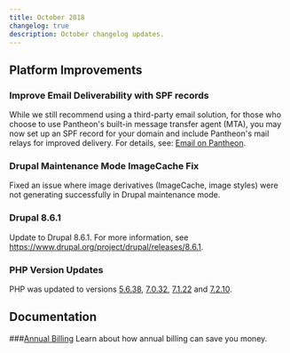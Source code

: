 ```yaml
---
title: October 2018
changelog: true
description: October changelog updates.
---
```


## Platform Improvements
### Improve Email Deliverability with SPF records
While we still recommend using a third-party email solution, for those who choose to use Pantheon's built-in message transfer agent (MTA), you may now set up an SPF record for your domain and include Pantheon's mail relays for improved delivery. For details, see: <a href="/docs/email/#are-there-spf-records-for-pantheons-local-mta-postfix" data-proofer-ignore>Email on Pantheon</a>.

### Drupal Maintenance Mode ImageCache Fix
Fixed an issue where image derivatives (ImageCache, image styles) were not generating successfully in Drupal maintenance mode.

### Drupal 8.6.1 
Update to Drupal 8.6.1. For more information, see <https://www.drupal.org/project/drupal/releases/8.6.1>.

### PHP Version Updates
PHP was updated to versions [5.6.38](http://php.net/ChangeLog-5.php#5.6.38), [7.0.32](http://php.net/ChangeLog-7.php#7.0.32), [7.1.22](http://php.net/ChangeLog-7.php#7.1.22) and [7.2.10](http://php.net/ChangeLog-7.php#7.2.10).

## Documentation
###[Annual Billing](/docs/annual-billing/)
Learn about how annual billing can save you money.
